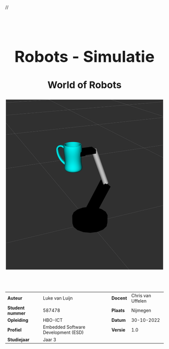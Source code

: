 // 

<br>
<br>

<div align="center">
    <h1 style="font-size:50px;"> 
        Robots - Simulatie 
    </h1>
    <h2 style="font-size:30px;">
        World of Robots
    <h2>
    <img width="500" src="../assets/rviz_01.png"  alt="simulation"/>

</div>


<br>
<br>



|                    |                                     |                      |                |
| :----------------- | :---------------------------------- | -------------------- | -------------- |
| **Auteur**         | Luke van Luijn                      | **Docent**           | Chris van Uffelen |
| **Student nummer** | 587478                              | **Plaats**           | Nijmegen       |
| **Opleiding**      | HBO-ICT                             | **Datum**            | 30-10-2022     |
| **Profiel**        | Embedded Software Development (ESD) | **Versie**           | 1.0            |
| **Studiejaar**     | Jaar 3                              |                      |                |

<div style="page-break-after: always;"></div>